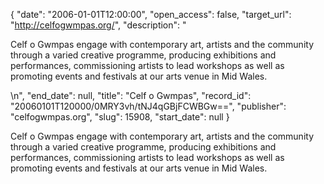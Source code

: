 {
  "date": "2006-01-01T12:00:00", 
  "open_access": false, 
  "target_url": "http://celfogwmpas.org/", 
  "description": "<p>Celf o Gwmpas engage with contemporary art, artists and the community through a varied creative programme, producing exhibitions and performances, commissioning artists to lead workshops as well as promoting events and festivals at our arts venue in Mid Wales.</p>\n", 
  "end_date": null, 
  "title": "Celf o Gwmpas", 
  "record_id": "20060101T120000/0MRY3vh/tNJ4qGBjFCWBGw==", 
  "publisher": "celfogwmpas.org", 
  "slug": 15908, 
  "start_date": null
}

<p>Celf o Gwmpas engage with contemporary art, artists and the community through a varied creative programme, producing exhibitions and performances, commissioning artists to lead workshops as well as promoting events and festivals at our arts venue in Mid Wales.</p>
